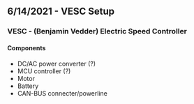 ## 6/14/2021 - VESC Setup 
### VESC - (Benjamin Vedder) Electric Speed Controller
#### Components
- DC/AC power converter (?)
- MCU controller (?)
- Motor
- Battery
- CAN-BUS connecter/powerline
